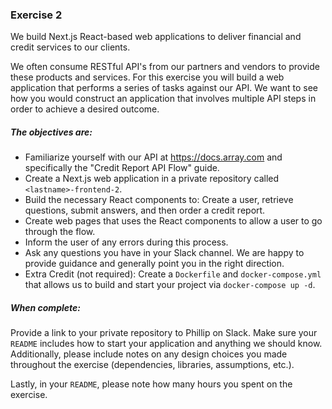 ### Exercise 2

We build Next.js React-based web applications to deliver financial and credit services to our clients.

We often consume RESTful API's from our partners and vendors to provide these products and services. For this exercise you will build a web application that performs a series of tasks against our API. We want to see how you would construct an application that involves multiple API steps in order to achieve a desired outcome.

##### The objectives are:

- Familiarize yourself with our API at https://docs.array.com and specifically the "Credit Report API Flow" guide. 
- Create a Next.js web application in a private repository called `<lastname>-frontend-2`.
- Build the necessary React components to: Create a user, retrieve questions, submit answers, and then order a credit report.
- Create web pages that uses the React components to allow a user to go through the flow.
- Inform the user of any errors during this process.
- Ask any questions you have in your Slack channel. We are happy to provide guidance and generally point you in the right direction.
- Extra Credit (not required): Create a `Dockerfile` and `docker-compose.yml` that allows us to build and start your project via `docker-compose up -d`. 

##### When complete:

Provide a link to your private repository to Phillip on Slack. Make sure your `README` includes how to start your application and anything we should know. Additionally, please include notes on any design choices you made throughout the exercise (dependencies, libraries, assumptions, etc.).

Lastly, in your `README`, please note how many hours you spent on the exercise.